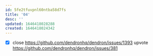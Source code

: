 ```yaml
---
id: 5fe2tfuvpnl60ntba58d7fs
title: '04'
desc: ''
updated: 1646418028288
created: 1646418024342
---
```


-   [x] close <https://github.com/dendronhq/dendron/issues/1393> upvote <https://github.com/dendronhq/dendron/issues/381>

